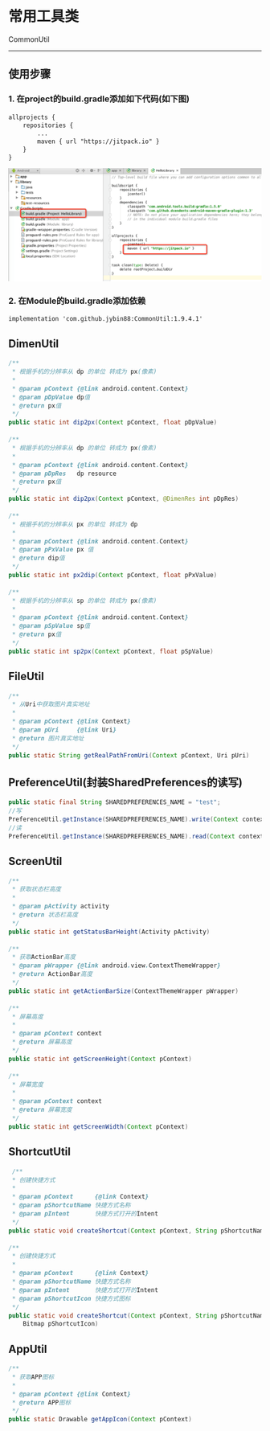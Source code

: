 # 常用工具类

CommonUtil

---
## 使用步骤

### 1. 在project的build.gradle添加如下代码(如下图)

	allprojects {
	    repositories {
	        ...
	        maven { url "https://jitpack.io" }
	    }
	}

![](<https://github.com/jybin88/public/raw/master/dependence.png>)


### 2. 在Module的build.gradle添加依赖

    implementation 'com.github.jybin88:CommonUtil:1.9.4.1'
    
DimenUtil
---------

```java
/**
 * 根据手机的分辨率从 dp 的单位 转成为 px(像素)
 *
 * @param pContext {@link android.content.Context}
 * @param pDpValue dp值
 * @return px值
 */
public static int dip2px(Context pContext, float pDpValue)

/**
 * 根据手机的分辨率从 dp 的单位 转成为 px(像素)
 *
 * @param pContext {@link android.content.Context}
 * @param pDpRes   dp resource
 * @return px值
 */
public static int dip2px(Context pContext, @DimenRes int pDpRes)

/**
 * 根据手机的分辨率从 px 的单位 转成为 dp
 *
 * @param pContext {@link android.content.Context}
 * @param pPxValue px 值
 * @return dip值
 */
public static int px2dip(Context pContext, float pPxValue)

/**
 * 根据手机的分辨率从 sp 的单位 转成为 px(像素)
 *
 * @param pContext {@link android.content.Context}
 * @param pSpValue sp值
 * @return px值
 */
public static int sp2px(Context pContext, float pSpValue)
```

FileUtil
--------

```java
/**
 * 从Uri中获取图片真实地址
 *
 * @param pContext {@link Context}
 * @param pUri     {@link Uri}
 * @return 图片真实地址
 */
public static String getRealPathFromUri(Context pContext, Uri pUri)
```
PreferenceUtil(封装SharedPreferences的读写)
--------------
```java
public static final String SHAREDPREFERENCES_NAME = "test";
//写
PreferenceUtil.getInstance(SHAREDPREFERENCES_NAME).write(Context context, String key, Object value);
//读
PreferenceUtil.getInstance(SHAREDPREFERENCES_NAME).read(Context context, String key, Object defaultValue)
```
ScreenUtil
------------

```java
/**
 * 获取状态栏高度
 *
 * @param pActivity activity
 * @return 状态栏高度
 */
public static int getStatusBarHeight(Activity pActivity)

/**
 * 获取ActionBar高度
 * @param pWrapper {@link android.view.ContextThemeWrapper}
 * @return ActionBar高度
 */
public static int getActionBarSize(ContextThemeWrapper pWrapper)

/**
 * 屏幕高度
 *
 * @param pContext context
 * @return 屏幕高度
 */
public static int getScreenHeight(Context pContext)

/**
 * 屏幕宽度
 *
 * @param pContext context
 * @return 屏幕宽度
 */
public static int getScreenWidth(Context pContext)
```
ShortcutUtil
------------

```java
 /**
 * 创建快捷方式
 *
 * @param pContext      {@link Context}
 * @param pShortcutName 快捷方式名称
 * @param pIntent       快捷方式打开的Intent
 */
public static void createShortcut(Context pContext, String pShortcutName, Intent pIntent)

/**
 * 创建快捷方式
 *
 * @param pContext      {@link Context}
 * @param pShortcutName 快捷方式名称
 * @param pIntent       快捷方式打开的Intent
 * @param pShortcutIcon 快捷方式图标
 */
public static void createShortcut(Context pContext, String pShortcutName, Intent pIntent, 
    Bitmap pShortcutIcon)
```
AppUtil
------
```java
/**
 * 获取APP图标
 *
 * @param pContext {@link Context}
 * @return APP图标
 */
public static Drawable getAppIcon(Context pContext)
```



